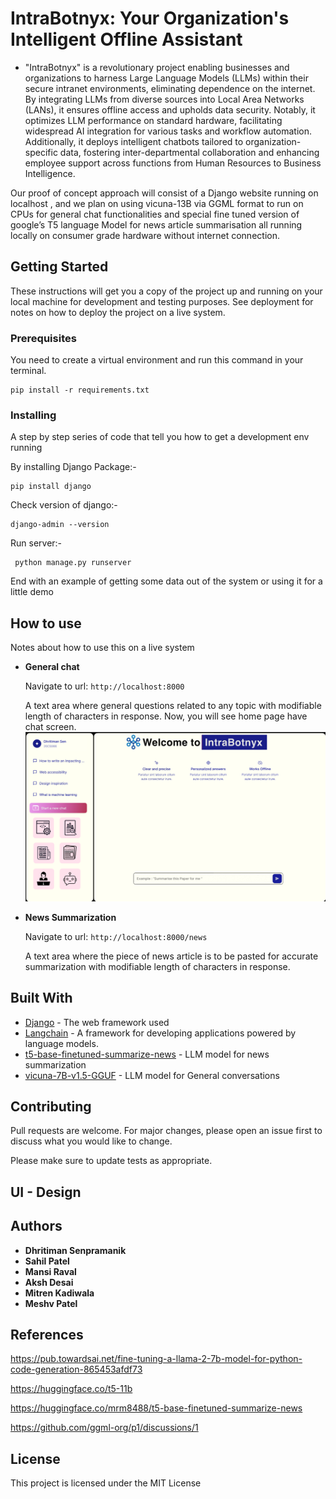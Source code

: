 # IntraBotnyx: Your Organization's Intelligent Offline Assistant

* "IntraBotnyx" is a revolutionary project enabling businesses and organizations to harness Large Language Models (LLMs) within their secure intranet environments, eliminating dependence on the internet. By integrating LLMs from diverse sources into Local Area Networks (LANs), it ensures offline access and upholds data security. Notably, it optimizes LLM performance on standard hardware, facilitating widespread AI integration for various tasks and workflow automation. Additionally, it deploys intelligent chatbots tailored to organization-specific data, fostering inter-departmental collaboration and enhancing employee support across functions from Human Resources to Business Intelligence.

Our proof of concept approach will consist of a Django website running on localhost , and we plan on using vicuna-13B via GGML format to run on CPUs for general chat functionalities and special fine tuned version of google’s T5 language Model for news article summarisation all running locally on consumer grade hardware without internet connection.


## Getting Started

These instructions will get you a copy of the project up and running on your local machine for development and testing purposes. See deployment for notes on how to deploy the project on a live system.

### Prerequisites

You need to create a virtual environment and run this command in your terminal.

```
pip install -r requirements.txt
```


### Installing

A step by step series of code that tell you how to get a development env running


By installing Django Package:-
```
pip install django
```
Check version of django:-
```
django-admin --version
```
Run server:-
```
 python manage.py runserver
```


End with an example of getting some data out of the system or using it for a little demo



## How to use

Notes about how to use this on a live system


- **General chat** 

    Navigate to url: `http://localhost:8000` 
    
    A text area where general questions related to any topic with modifiable length of characters in response.
    Now, you will see home page have chat screen.
    ![General chat](image.png)
    

- **News Summarization**
    
    Navigate to url: `http://localhost:8000/news`
    
    A text area where the piece of news article is to be pasted for accurate summarization with modifiable length of characters in response.

## Built With

* [Django](https://www.djangoproject.com/) - The web framework used
* [Langchain](https://www.langchain.com/) -  A framework for developing applications powered by language models. 
* [t5-base-finetuned-summarize-news](https://huggingface.co/mrm8488/t5-base-finetuned-summarize-news) -  LLM model for news summarization
* [vicuna-7B-v1.5-GGUF](https://huggingface.co/TheBloke/vicuna-7B-v1.5-GGUF) -  LLM model for General conversations


## Contributing

Pull requests are welcome. For major changes, please open an issue first to discuss what you would like to change.

Please make sure to update tests as appropriate.

## UI - Design




## Authors

* **Dhritiman Senpramanik** 
* **Sahil Patel**
* **Mansi Raval**
* **Aksh Desai**
* **Mitren Kadiwala**
* **Meshv Patel**

## References

https://pub.towardsai.net/fine-tuning-a-llama-2-7b-model-for-python-code-generation-865453afdf73

https://huggingface.co/t5-11b

https://huggingface.co/mrm8488/t5-base-finetuned-summarize-news

https://github.com/ggml-org/p1/discussions/1


<!-- See also the list of [contributors](https://github.com/your/project/contributors) who participated in this project. -->

## License

This project is licensed under the MIT License 

<!-- - see the [LICENSE.md](LICENSE.md) file for details -->


